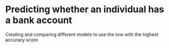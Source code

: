 # Predicting whether an individual has a bank account

Creating and comparing different models to use the one with the highest accuracy score

